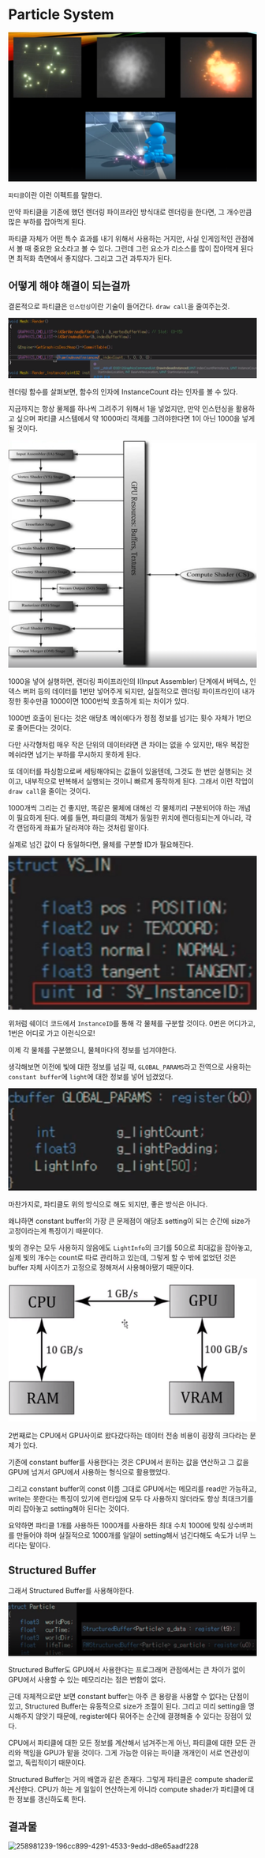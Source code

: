 # Particle System

![image-20240319175213739](../../../image/image-20240319175213739.png)

`파티클`이란 이런 이펙트를 말한다.

만약 파티클을 기존에 했던 렌더링 파이프라인 방식대로 렌더링을 한다면, 그 개수만큼 많은 부하를 잡아먹게 된다.

파티클 자체가 어떤 특수 효과를 내기 위해서 사용하는 거지만, 사실 인게임적인 관점에서 볼 때 중요한 요소라고 볼 수 있다. 그런데 그런 요소가 리소스를 많이 잡아먹게 된다면 최적화 측면에서 좋지않다. 그리고 그건 과투자가 된다.

## 어떻게 해야 해결이 되는걸까

결론적으로 파티클은 `인스턴싱`이란 기술이 들어간다. `draw call`을 줄여주는것.

![image-20240319175643989](../../../image/image-20240319175643989.png)

렌더링 함수를 살펴보면, 함수의 인자에 InstanceCount 라는 인자를 볼 수 있다.

지금까지는 항상 물체를 하나씩 그려주기 위해서 1을 넣었지만, 만약 인스턴싱을 활용하고 싶으며 파티클 시스템에서 약 1000마리 객체를 그려야한다면 1이 아닌 1000을 넣게 될 것이다.

![image-20240319175751293](../../../image/image-20240319175751293.png)

1000을 넣어 실행하면, 렌더링 파이프라인의 I(Input Assembler) 단계에서 버텍스, 인덱스 버퍼 등의 데이터를 1번만 넣어주게 되지만, 실질적으로 렌더링 파이프라인이 내가 정한 횟수만큼 1000이면 1000번씩 호출하게 되는 차이가 있다.

1000번 호출이 된다는 것은 애당초 메쉬에다가 정점 정보를 넘기는 횟수 자체가 1번으로 줄어든다는 것이다.

다만 사각형처럼 매우 작은 단위의 데이터라면 큰 차이는 없을 수 있지만, 매우 복잡한 메쉬라면 넘기는 부하를 무시하지 못하게 된다.

또 데이터를 파싱함으로써 세팅해야되는 값들이 있을텐데, 그것도 한 번만 실행되는 것이고, 내부적으로 반복해서 실행되는 것이니 빠르게 동작하게 된다. 그래서 이런 작업이 `draw call`을 줄이는 것이다.

1000개씩 그리는 건 좋지만, 똑같은 물체에 대해선 각 물체끼리 구분되어야 하는 개념이 필요하게 된다. 예를 들면, 파티클의 객체가 동일한 위치에 렌더링되는게 아니라, 각각 랜덤하게 좌표가 달라져야 하는 것처럼 말이다.

실제로 넘긴 값이 다 동일하다면, 물체를 구분할 ID가 필요해진다.

![image-20240319180148894](../../../image/image-20240319180148894.png)

위처럼 쉐이더 코드에서 `InstanceID`를 통해 각 물체를 구분할 것이다. 0번은 어디가고, 1번은 어디로 가고 이런식으로!

이제 각 물체를 구분했으니, 물체마다의 정보를 넘겨야한다.

생각해보면 이전에 빛에 대한 정보를 넘길 때, `GLOBAL_PARAMS`라고 전역으로 사용하는  `constant buffer`에 `light`에 대한 정보를 넣어 넘겼었다.

![image-20240319180301435](../../../image/image-20240319180301435.png)

마찬가지로, 파티클도 위의 방식으로 해도 되지만, 좋은 방식은 아니다.

왜냐하면 constant buffer의 가장 큰 문제점이 애당초 setting이 되는 순간에 size가 고정이라는게 특징이기 때문이다.

빛의 경우는 모두 사용하지 않음에도 `LightInfo`의 크기를 50으로 최대값을 잡아놓고, 실제 빛의 개수는 count로 따로 관리하고 있는데, 그렇게 할 수 밖에 없었던 것은 buffer 자체 사이즈가 고정으로 정해져서 사용해야됐기 때문이다.

![image-20240319180428984](../../../image/image-20240319180428984.png)

2번째로는 CPU에서 GPU사이로 왔다갔다하는 데이터 전송 비용이 굉장히 크다라는 문제가 있다.

기존에 constant buffer를 사용한다는 것은 CPU에서 원하는 값을 연산하고 그 값을 GPU에 넘겨서 GPU에서 사용하는 형식으로 활용했었다.

그리고 constant buffer의 const 이름 그대로 GPU에서는 메모리를 read만 가능하고, write는 못한다는 특징이 있기에 런타임에 모두 다 사용하지 않더라도 항상 최대크기를 미리 잡아놓고 setting해야 된다는 것이다.

요약하면 파티클 1개를 사용하든 1000개를 사용하든 최대 수치 1000에 맞춰 상수버퍼를 만들어야 하며 실질적으로 1000개를 일일이 setting해서 넘긴다해도 속도가 너무 느리다는 말이다.

## Structured Buffer

그래서 Structured Buffer를 사용해야한다.

![image-20240319180916525](../../../image/image-20240319180916525.png)

Structured Buffer도 GPU에서 사용한다는 프로그래머 관점에서는 큰 차이가 없이 GPU에서 사용할 수 있는 메모리라는 점은 변함이 없다.

근데 자체적으로만 보면 constant buffer는 아주 큰 용량을 사용할 수 없다는 단점이 있고, Structured Buffer는 유동적으로 size가 조절이 된다. 그리고 미리 setting을 명시해주지 않앗기 때문에, register에다 묶어주는 순간에 결졍해줄 수 있다는 장점이 있다.

CPU에서 파티클에 대한 모든 정보를 계산해서 넘겨주는게 아닌, 파티클에 대한 모든 관리와 책임을 GPU가 맡을 것이다. 그게 가능한 이유는 파이클 개개인이 서로 연관성이 없고, 독립적이기 때문이다.

Structured Buffer는 거의 배열과 같은 존재다. 그렇게 파티클은 compute shader로 계산한다. CPU가 하는 게 일일이 연산하는게 아니라 compute shader가 파티클에 대한 정보를 갱신하도록 한다.

## 결과물

![258981239-196cc899-4291-4533-9edd-d8e65aadf228](../../../image/258981239-196cc899-4291-4533-9edd-d8e65aadf228.gif)

